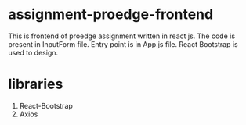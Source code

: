 # assignment-proedge-frontend
This is frontend of proedge assignment  written in react js. The code is present in InputForm file. Entry point is in App.js file. React Bootstrap is used to design.

# libraries
1. React-Bootstrap
2. Axios
